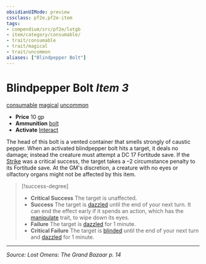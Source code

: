 ```yaml
---
obsidianUIMode: preview
cssclass: pf2e,pf2e-item
tags:
- compendium/src/pf2e/lotgb
- item/category/consumable/
- trait/consumable
- trait/magical
- trait/uncommon
aliases: ["Blindpepper Bolt"]
---
```

# Blindpepper Bolt *Item 3*  
[consumable](consumable.md "Consumable Item Trait")  [magical](magical.md "Magical Item Trait")  [uncommon](uncommon.md "Uncommon Rarity Trait")  

- **Price** 10 gp
- **Ammunition** [bolt](bolt.md)
- **Activate** [Interact](interact.md)

The head of this bolt is a vented container that smells strongly of caustic pepper. When an activated blindpepper bolt hits a target, it deals no damage; instead the creature must attempt a DC 17 Fortitude save. If the [Strike](strike.md) was a critical success, the target takes a –2 circumstance penalty to its Fortitude save. At the GM's discretion, a creature with no eyes or olfactory organs might not be affected by this item.

> [!success-degree] 
> - **Critical Success** The target is unaffected.
> - **Success** The target is [dazzled](conditions.md#Dazzled) until the end of your next turn. It can end the effect early if it spends an action, which has the [manipulate](manipulate.md "Manipulate General Trait") trait, to wipe down its eyes.
> - **Failure** The target is [dazzled](conditions.md#Dazzled) for 1 minute.
> - **Critical Failure** The target is [blinded](conditions.md#Blinded) until the end of your next turn and [dazzled](conditions.md#Dazzled) for 1 minute.


---
*Source: Lost Omens: The Grand Bazaar p. 14*
